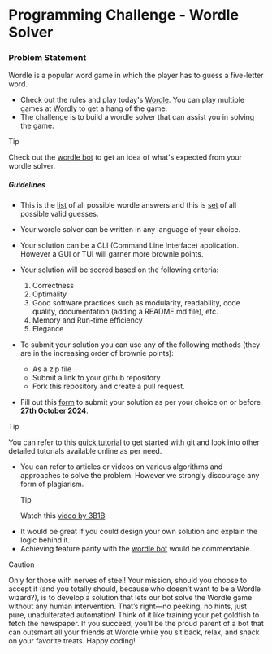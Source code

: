 # Programming Challenge - Wordle Solver

### Problem Statement

Wordle is a popular word game in which the player has to guess a five-letter word.

- Check out the rules and play today's [Wordle](https://www.nytimes.com/games/wordle/index.html). You can play multiple games at [Wordly](https://wordly.org/) to get a hang of the game.
- The challenge is to build a wordle solver that can assist you in solving the game.

> [!TIP]
> Check out the [wordle bot](https://ybenhayun.github.io/wordlebot/) to get an idea of what's expected from your wordle solver.

##### Guidelines

- This is the [list](WordleAnswersList.txt) of all possible wordle answers and this is [set](FiveLetterWords.txt) of all possible valid guesses.
- Your wordle solver can be written in any language of your choice.
- Your solution can be a CLI (Command Line Interface) application. However a GUI or TUI will garner more brownie points.
- Your solution will be scored based on the following criteria:
  1. Correctness
  2. Optimality
  3. Good software practices such as modularity, readability, code quality, documentation (adding a README.md file), etc.
  4. Memory and Run-time efficiency
  5. Elegance
- To submit your solution you can use any of the following methods (they are in the increasing order of brownie points):

  - As a zip file
  - Submit a link to your github repository
  - Fork this repository and create a pull request.

- Fill out this [form](https://docs.google.com/forms/d/e/1FAIpQLScouBuDeG-ncgLcF9OkEt4HLFaC-nhHMfNjlH5fBBphAkvWVQ/viewform?usp=sf_link)
  to submit your solution as per your choice on or before **27th October 2024**.

> [!TIP]
> You can refer to this [quick tutorial](https://www.youtube.com/watch?v=HkdAHXoRtos&t=43s) to get started with git and look into other detailed tutorials available online as per need.

- You can refer to articles or videos on various algorithms and approaches to solve the problem. However we strongly discourage any form of plagiarism.
  > [!TIP]
  > Watch this [video by 3B1B](https://www.youtube.com/watch?v=v68zYyaEmEA)
- It would be great if you could design your own solution and explain the logic behind it.
- Achieving feature parity with the [wordle bot](https://ybenhayun.github.io/wordlebot/) would be commendable.

> [!CAUTION]
> Only for those with nerves of steel!
> Your mission, should you choose to accept it (and you totally should, because who doesn’t want to be a Wordle wizard?), is to develop a solution that lets our bot solve the Wordle game without any human intervention. That’s right—no peeking, no hints, just pure, unadulterated automation!
>Think of it like training your pet goldfish to fetch the newspaper. If you succeed, you’ll be the proud parent of a bot that can outsmart all your friends at Wordle while you sit back, relax, and snack on your favorite treats. Happy coding!
